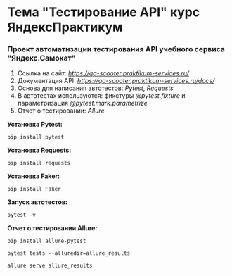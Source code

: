 # **Тема "Тестирование API" курс ЯндексПрактикум**

### Проект автоматизации тестирования API учебного сервиса "Яндекс.Самокат"

1. Ссылка на сайт: *https://qa-scooter.praktikum-services.ru/*
2. Документация API: *https://qa-scooter.praktikum-services.ru/docs/*
3. Основа для написания автотестов: *Pytest*, *Requests*
4. В автотестах используются: фикстуры *@pytest.fixture* и параметризация *@pytest.mark.parametrize*
5. Отчет о тестировании: *Allure*

**Установка Pytest:**
````
pip install pytest
````

**Установка Requests:**
````
pip install requests
````

**Установка Faker:**
````
pip install Faker
````

**Запуск автотестов:**
````
pytest -v
````

**Отчет о тестировании Allure:**
````
pip install allure-pytest
````
````
pytest tests --alluredir=allure_results
````
````
allure serve allure_results
````
